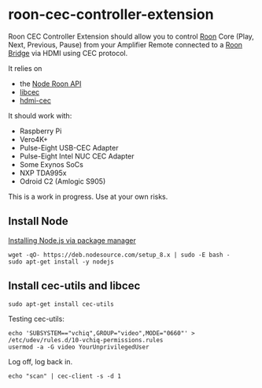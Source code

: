 # roon-cec-controller-extension

Roon CEC Controller Extension should allow you to control [Roon](https://roonlabs.com/howroonworks.html) Core (Play, Next, Previous, Pause) from your Amplifier Remote connected to a [Roon Bridge](https://kb.roonlabs.com/RoonBridge) via HDMI using CEC protocol.

It relies on 
  * the [Node Roon API](https://github.com/RoonLabs/node-roon-api)
  * [libcec](https://github.com/Pulse-Eight/libcec)
  * [hdmi-cec](https://www.npmjs.com/package/hdmi-cec)

It should work with:
  * Raspberry Pi
  * Vero4K+
  * Pulse-Eight USB-CEC Adapter
  * Pulse-Eight Intel NUC CEC Adapter
  * Some Exynos SoCs
  * NXP TDA995x
  * Odroid C2 (Amlogic S905)

This is a work in progress.
Use at your own risks.

## Install Node

[Installing Node.js via package manager](https://nodejs.org/en/download/package-manager/#debian-and-ubuntu-based-linux-distributions)
```
wget -qO- https://deb.nodesource.com/setup_8.x | sudo -E bash -
sudo apt-get install -y nodejs
```
## Install cec-utils and libcec
```
sudo apt-get install cec-utils
```

Testing cec-utils:
```
echo 'SUBSYSTEM=="vchiq",GROUP="video",MODE="0660"' > /etc/udev/rules.d/10-vchiq-permissions.rules
usermod -a -G video YourUnprivilegedUser
```
Log off, log back in.
```
echo "scan" | cec-client -s -d 1
```
